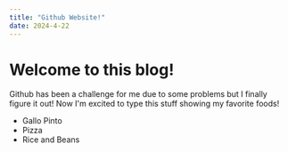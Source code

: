 ```yaml
---
title: "Github Website!"
date: 2024-4-22
---
```

<h1>Welcome to this blog!</h1>
<p>Github has been a challenge for me due to some problems but I finally figure it out! Now I'm excited to type this stuff showing my favorite foods!</p>
 <ul>
  <li>Gallo Pinto</li>
  <li>Pizza</li>
  <li>Rice and Beans</li>
</ul>
